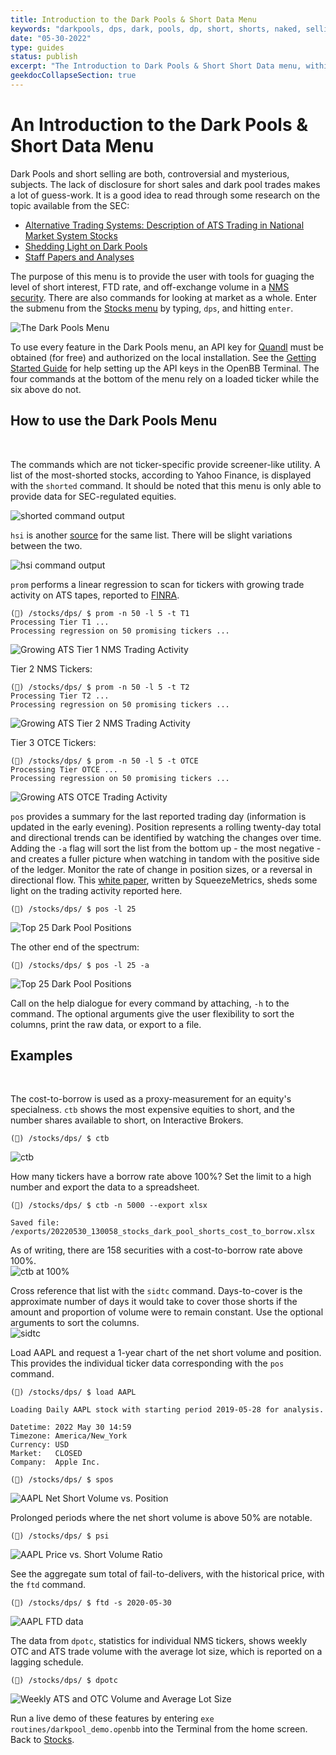 ```yaml
---
title: Introduction to the Dark Pools & Short Data Menu
keywords: "darkpools, dps, dark, pools, dp, short, shorts, naked, selling, sales, SEC, discolsure, ATS, OTC, OTCE, NMS, borrowed, shorted, ftd, fails-to-deliver, volume"
date: "05-30-2022"
type: guides
status: publish
excerpt: "The Introduction to Dark Pools & Short Short Data menu, within the Stocks menu, explains how to use the menu and provides a brief explanation of the features."
geekdocCollapseSection: true
---
```


<h1>An Introduction to the Dark Pools & Short Data Menu</h1>

Dark Pools and short selling are both, controversial and mysterious, subjects. The lack of disclosure for short sales and dark pool trades makes a lot of guess-work. It is a good idea to read through some research on the topic available from the SEC:
  - <a href="https://www.sec.gov/marketstructure/research/ats_data_paper_october_2013.pdf" target="_blank">Alternative Trading Systems: Description of ATS Trading in National Market System Stocks</a>
  - <a href="https://www.sec.gov/news/statement/shedding-light-on-dark-pools.html" target="_blank">Shedding Light on Dark Pools</a>
  - <a href="https://www.sec.gov/dera/staff-papers" target="_blank">Staff Papers and Analyses</a>

The purpose of this menu is to provide the user with tools for guaging the level of short interest, FTD rate, and off-exchange volume in a <a href="https://www.law.cornell.edu/cfr/text/17/242.600" target="_blank">NMS security</a>. There are also commands for looking at market as a whole. Enter the submenu from the <a href="https://openbb-finance.github.io/OpenBBTerminal/terminal/stocks/" target="_blank">Stocks menu</a> by typing, `dps`, and hitting `enter`.

![The Dark Pools Menu](dark_pools1.png)<br>

To use every feature in the Dark Pools menu, an API key for <a href="https://www.quandl.com/" target="_blank">Quandl</a> must be obtained (for free) and authorized on the local installation. See the <a href="https://openbb-finance.github.io/OpenBBTerminal/terminal/#accessing-other-sources-of-data-via-api-keys" target="_blank">Getting Started Guide</a> for help setting up the API keys in the OpenBB Terminal. The four commands at the bottom of the menu rely on a loaded ticker while the six above do not.

<h2>How to use the Dark Pools Menu</h2><br>

The commands which are not ticker-specific provide screener-like utility. A list of the most-shorted stocks, according to Yahoo Finance, is displayed with the `shorted` command. It should be noted that this menu is only able to provide data for SEC-regulated equities.

![shorted command output](dark_pools2.png)<br>

`hsi` is another <a href="https://highshortinterest.com" target="_blank">source</a> for the same list. There will be slight variations between the two.

![hsi command output](dark_pools3.png)<br>

`prom` performs a linear regression to scan for tickers with growing trade activity on ATS tapes, reported to <a href="https://otctransparency.finra.org/otctransparency/AtsIssueData" target="_blank">FINRA</a>.<br>
````
(🦋) /stocks/dps/ $ prom -n 50 -l 5 -t T1
Processing Tier T1 ...
Processing regression on 50 promising tickers ...
````
![Growing ATS Tier 1 NMS Trading Activity](dps_prom_tier1.png)<br>

Tier 2 NMS Tickers:
````
(🦋) /stocks/dps/ $ prom -n 50 -l 5 -t T2
Processing Tier T2 ...
Processing regression on 50 promising tickers ...
````

![Growing ATS Tier 2 NMS Trading Activity](dps_prom_tier2.png)<br>

Tier 3 OTCE Tickers:
````
(🦋) /stocks/dps/ $ prom -n 50 -l 5 -t OTCE
Processing Tier OTCE ...
Processing regression on 50 promising tickers ...
````
![Growing ATS OTCE Trading Activity](dps_prom_otce.png)<br>

`pos` provides a summary for the last reported trading day (information is updated in the early evening). Position represents a rolling twenty-day total and directional trends can be identified by watching the changes over time. Adding the `-a` flag will sort the list from the bottom up - the most negative - and creates a fuller picture when watching in tandom with the positive side of the ledger. Monitor the rate of change in position sizes, or a reversal in directional flow. This <a href="https://squeezemetrics.com/monitor/download/pdf/short_is_long.pdf?" target="_blank">white paper</a>, written by SqueezeMetrics, sheds some light on the trading activity reported here.
````
(🦋) /stocks/dps/ $ pos -l 25
````
![Top 25 Dark Pool Positions](dps_pos1.png)<br>

The other end of the spectrum:
````
(🦋) /stocks/dps/ $ pos -l 25 -a
````
![Top 25 Dark Pool Positions](dps_pos2.png)<br>

Call on the help dialogue for every command by attaching, `-h` to the command. The optional arguments give the user flexibility to sort the columns, print the raw data, or export to a file.

<h2>Examples</h2><br>

The cost-to-borrow is used as a proxy-measurement for an equity's specialness. `ctb` shows the  most expensive equities to short, and the number shares available to short, on Interactive Brokers.
````
(🦋) /stocks/dps/ $ ctb
````
![ctb](dps_ctb.png)<br>

How many tickers have a borrow rate above 100%? Set the limit to a high number and export the data to a spreadsheet.
````
(🦋) /stocks/dps/ $ ctb -n 5000 --export xlsx

Saved file: /exports/20220530_130058_stocks_dark_pool_shorts_cost_to_borrow.xlsx
````
As of writing, there are 158 securities with a cost-to-borrow rate above 100%.<br>
![ctb at 100%](dps_ctb2.png)<br>

Cross reference that list with the `sidtc` command. Days-to-cover is the approximate number of days it would take to cover those shorts if the amount and proportion of volume were to remain constant. Use the optional arguments to sort the columns.<br>
![sidtc](dps_sidtc.png)<br>

Load AAPL and request a 1-year chart of the net short volume and position. This provides the individual ticker data corresponding with the `pos` command.

````
(🦋) /stocks/dps/ $ load AAPL

Loading Daily AAPL stock with starting period 2019-05-28 for analysis.

Datetime: 2022 May 30 14:59
Timezone: America/New_York
Currency: USD
Market:   CLOSED
Company:  Apple Inc.

(🦋) /stocks/dps/ $ spos

````
![AAPL Net Short Volume vs. Position](dps_spos.png)<br>

Prolonged periods where the net short volume is above 50% are notable.

````
(🦋) /stocks/dps/ $ psi
````

![AAPL Price vs. Short Volume Ratio](dps_psi.png)<br>

See the aggregate sum total of fail-to-delivers, with the historical price, with the `ftd` command.

````
(🦋) /stocks/dps/ $ ftd -s 2020-05-30
````
![AAPL FTD data](dps_ftd.png)<br>

The data from `dpotc`, statistics for individual NMS tickers, shows weekly OTC and ATS trade volume with the average lot size, which is reported on a lagging schedule.

````
(🦋) /stocks/dps/ $ dpotc
````
![Weekly ATS and OTC Volume and Average Lot Size](dps_dpotc.png)<br>

Run a live demo of these features by entering `exe routines/darkpool_demo.openbb` into the Terminal from the home screen. Back to <a href="https://openbb-finance.github.io/OpenBBTerminal/terminal/stocks/" target="_blank">Stocks</a>.
